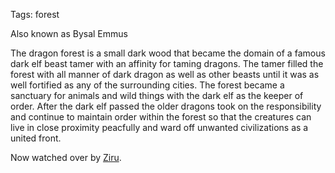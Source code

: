 Tags: forest

Also known as Bysal Emmus

The dragon forest is a small dark wood that became the domain of a famous dark elf beast tamer with an affinity for taming dragons. The tamer filled the forest with all manner of dark dragon as well as other beasts until it was as well fortified as any of the surrounding cities. The forest became a sanctuary for animals and wild things with the dark elf as the keeper of order. After the dark elf passed the older dragons took on the responsibility and continue to maintain order within the forest so that the creatures can live in close proximity peacfully and ward off unwanted civilizations as a united front. 

Now watched over by [Ziru](Ziru). 